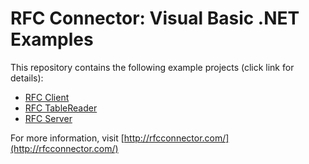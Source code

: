 # RFC Connector: Visual Basic .NET Examples

This repository contains the following example projects (click link for details):

* [RFC Client](./RfcClient/)
* [RFC TableReader](./TableReader/)
* [RFC Server](./RfcServer/)

For more information, visit [http://rfcconnector.com/](http://rfcconnector.com/)